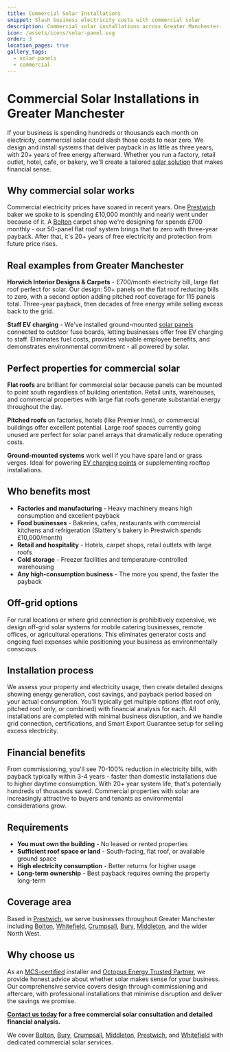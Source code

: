 ```yaml
---
title: Commercial Solar Installations
snippet: Slash business electricity costs with commercial solar
description: Commercial solar installations across Greater Manchester. Cut £700-£10,000+ monthly bills to zero with 3-4 year payback. Factories, retail, hospitality, and commercial properties.
icon: /assets/icons/solar-panel.svg
order: 3
location_pages: true
gallery_tags:
  - solar-panels
  - commercial
---
```


# Commercial Solar Installations in Greater Manchester

If your business is spending hundreds or thousands each month on electricity, commercial solar could slash those costs to near zero. We design and install systems that deliver payback in as little as three years, with 20+ years of free energy afterward. Whether you run a factory, retail outlet, hotel, cafe, or bakery, we'll create a tailored [solar solution](/services/solar-and-battery-installations/) that makes financial sense.

## Why commercial solar works

Commercial electricity prices have soared in recent years. One [Prestwich](/commercial-solar-installations-prestwich/) baker we spoke to is spending £10,000 monthly and nearly went under because of it. A [Bolton](/commercial-solar-installations-bolton/) carpet shop we're designing for spends £700 monthly - our 50-panel flat roof system brings that to zero with three-year payback. After that, it's 20+ years of free electricity and protection from future price rises.

## Real examples from Greater Manchester

**Horwich Interior Designs & Carpets** - £700/month electricity bill, large flat roof perfect for solar. Our design: 50+ panels on the flat roof reducing bills to zero, with a second option adding pitched roof coverage for 115 panels total. Three-year payback, then decades of free energy while selling excess back to the grid.

**Staff EV charging** - We've installed ground-mounted [solar panels](/services/solar-and-battery-installations/) connected to outdoor fuse boards, letting businesses offer free EV charging to staff. Eliminates fuel costs, provides valuable employee benefits, and demonstrates environmental commitment - all powered by solar.

## Perfect properties for commercial solar

**Flat roofs** are brilliant for commercial solar because panels can be mounted to point south regardless of building orientation. Retail units, warehouses, and commercial properties with large flat roofs generate substantial energy throughout the day.

**Pitched roofs** on factories, hotels (like Premier Inns), or commercial buildings offer excellent potential. Large roof spaces currently going unused are perfect for solar panel arrays that dramatically reduce operating costs.

**Ground-mounted systems** work well if you have spare land or grass verges. Ideal for powering [EV charging points](/services/electric-vehicle-charger-installations/) or supplementing rooftop installations.

## Who benefits most

- **Factories and manufacturing** - Heavy machinery means high consumption and excellent payback
- **Food businesses** - Bakeries, cafes, restaurants with commercial kitchens and refrigeration (Slattery's bakery in Prestwich spends £10,000/month)
- **Retail and hospitality** - Hotels, carpet shops, retail outlets with large roofs
- **Cold storage** - Freezer facilities and temperature-controlled warehousing
- **Any high-consumption business** - The more you spend, the faster the payback

## Off-grid options

For rural locations or where grid connection is prohibitively expensive, we design off-grid solar systems for mobile catering businesses, remote offices, or agricultural operations. This eliminates generator costs and ongoing fuel expenses while positioning your business as environmentally conscious.

## Installation process

We assess your property and electricity usage, then create detailed designs showing energy generation, cost savings, and payback period based on your actual consumption. You'll typically get multiple options (flat roof only, pitched roof only, or combined) with financial analysis for each. All installations are completed with minimal business disruption, and we handle grid connection, certifications, and Smart Export Guarantee setup for selling excess electricity.

## Financial benefits

From commissioning, you'll see 70-100% reduction in electricity bills, with payback typically within 3-4 years - faster than domestic installations due to higher daytime consumption. With 20+ year system life, that's potentially hundreds of thousands saved. Commercial properties with solar are increasingly attractive to buyers and tenants as environmental considerations grow.

## Requirements

- **You must own the building** - No leased or rented properties
- **Sufficient roof space or land** - South-facing, flat roof, or available ground space
- **High electricity consumption** - Better returns for higher usage
- **Long-term ownership** - Best payback requires owning the property long-term

## Coverage area

Based in [Prestwich](/commercial-solar-installations-prestwich/), we serve businesses throughout Greater Manchester including [Bolton](/commercial-solar-installations-bolton/), [Whitefield](/commercial-solar-installations-whitefield/), [Crumpsall](/commercial-solar-installations-crumpsall/), [Bury](/commercial-solar-installations-bury/), [Middleton](/commercial-solar-installations-middleton/), and the wider North West.

## Why choose us

As an [MCS-certified](/accreditations/mcs-certified/) installer and [Octopus Energy Trusted Partner](/accreditations/octopus-trusted-partner/), we provide honest advice about whether solar makes sense for your business. Our comprehensive service covers design through commissioning and aftercare, with professional installations that minimise disruption and deliver the savings we promise.

**[Contact us today](/contact/) for a free commercial solar consultation and detailed financial analysis.**

We cover [Bolton](/commercial-solar-installations-bolton/), [Bury](/commercial-solar-installations-bury/), [Crumpsall](/commercial-solar-installations-crumpsall/), [Middleton](/commercial-solar-installations-middleton/), [Prestwich](/commercial-solar-installations-prestwich/), and [Whitefield](/commercial-solar-installations-whitefield/) with dedicated commercial solar services.
